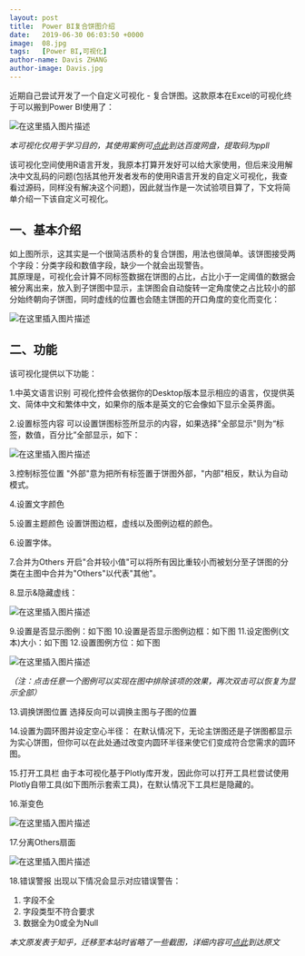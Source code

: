 ```yaml
---
layout: post
title:  Power BI复合饼图介绍
date:   2019-06-30 06:03:50 +0000
image:  08.jpg
tags:   [Power BI,可视化]
author-name: Davis ZHANG
author-image: Davis.jpg
---
```


近期自己尝试开发了一个自定义可视化 - 复合饼图。这款原本在Excel的可视化终于可以搬到Power BI使用了：

![在这里插入图片描述](https://img-blog.csdnimg.cn/2019112920135369.png?x-oss-process=image/watermark,type_ZmFuZ3poZW5naGVpdGk,shadow_10,text_d3d3LmQtYmkudGVjaA==,size_16,color_FFFFFF,t_70)

*本可视化仅用于学习目的，其使用案例可[点此](https://pan.baidu.com/s/1OjIXL3FGYmSWJyRELKyg8Q)到达百度网盘，提取码为ppll*

该可视化空间使用R语言开发，我原本打算开发好可以给大家使用，但后来没用解决中文乱码的问题(包括其他开发者发布的使用R语言开发的自定义可视化，我查看过源码，同样没有解决这个问题)，因此就当作是一次试验项目算了，下文将简单介绍一下该自定义可视化。

一、基本介绍
----

如上图所示，这其实是一个很简洁质朴的复合饼图，用法也很简单。该饼图接受两个字段：分类字段和数值字段，缺少一个就会出现警告。  
其原理是，可视化会计算不同标签数据在饼图的占比，占比小于一定阈值的数据会被分离出来，放入到子饼图中显示，主饼图会自动旋转一定角度使之占比较小的部分始终朝向子饼图，同时虚线的位置也会随主饼图的开口角度的变化而变化：

![在这里插入图片描述](https://img-blog.csdnimg.cn/2019112920141534.png?x-oss-process=image/watermark,type_ZmFuZ3poZW5naGVpdGk,shadow_10,text_d3d3LmQtYmkudGVjaA==,size_16,color_FFFFFF,t_70)

二、功能
-----

该可视化提供以下功能：

1.中英文语言识别
可视化控件会依据你的Desktop版本显示相应的语言，仅提供英文、简体中文和繁体中文，如果你的版本是英文的它会像如下显示全英界面。

2.设置标签内容
可以设置饼图标签所显示的内容，如果选择"全部显示"则为“标签，数值，百分比”全部显示，如下：

![在这里插入图片描述](https://img-blog.csdnimg.cn/20191129201438795.png?x-oss-process=image/watermark,type_ZmFuZ3poZW5naGVpdGk,shadow_10,text_d3d3LmQtYmkudGVjaA==,size_16,color_FFFFFF,t_70)

3.控制标签位置
"外部"意为把所有标签置于饼图外部，"内部"相反，默认为自动模式。

4.设置文字颜色 

5.设置主题颜色
设置饼图边框，虚线以及图例边框的颜色。

6.设置字体。

7.合并为Others
开启"合并较小值"可以将所有因比重较小而被划分至子饼图的分类在主图中合并为"Others"以代表"其他"。

8.显示&隐藏虚线：

![在这里插入图片描述](https://img-blog.csdnimg.cn/20191129201953474.png?x-oss-process=image/watermark,type_ZmFuZ3poZW5naGVpdGk,shadow_10,text_d3d3LmQtYmkudGVjaA==,size_16,color_FFFFFF,t_70)

9.设置是否显示图例：如下图
10.设置是否显示图例边框：如下图
11.设定图例(文本)大小：如下图
12.设置图例方位：如下图

![在这里插入图片描述](https://img-blog.csdnimg.cn/20191129201519491.png?x-oss-process=image/watermark,type_ZmFuZ3poZW5naGVpdGk,shadow_10,text_d3d3LmQtYmkudGVjaA==,size_16,color_FFFFFF,t_70)

*（注：点击任意一个图例可以实现在图中排除该项的效果，再次双击可以恢复为显示全部）*

13.调换饼图位置
选择反向可以调换主图与子图的位置

14.设置为圆环图并设定空心半径：
在默认情况下，无论主饼图还是子饼图都显示为实心饼图，但你可以在此处通过改变内圆环半径来使它们变成符合您需求的圆环图。

15.打开工具栏
由于本可视化基于Plotly库开发，因此你可以打开工具栏尝试使用Plotly自带工具(如下图所示套索工具)，在默认情况下工具栏是隐藏的。

16.渐变色

![在这里插入图片描述](https://img-blog.csdnimg.cn/20191129201549519.png?x-oss-process=image/watermark,type_ZmFuZ3poZW5naGVpdGk,shadow_10,text_d3d3LmQtYmkudGVjaA==,size_16,color_FFFFFF,t_70)

17.分离Others扇面

![在这里插入图片描述](https://img-blog.csdnimg.cn/20191129201558150.png?x-oss-process=image/watermark,type_ZmFuZ3poZW5naGVpdGk,shadow_10,text_d3d3LmQtYmkudGVjaA==,size_16,color_FFFFFF,t_70)

18.错误警报
出现以下情况会显示对应错误警告：
   1. 字段不全
   2. 字段类型不符合要求
   3. 数据全为0或全为Null

*本文原发表于知乎，迁移至本站时省略了一些截图，详细内容可[点此](https://zhuanlan.zhihu.com/p/71617948)到达原文*

